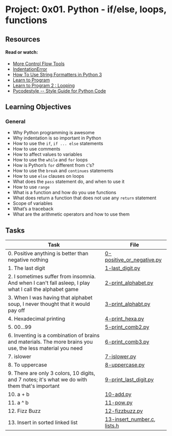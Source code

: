 # Project: 0x01. Python - if/else, loops, functions

## Resources

#### Read or watch:

* [More Control Flow Tools](https://intranet.alxswe.com/rltoken/jpjs5EnZTpBLLEremJYjPQ)
* [IndentationError](https://intranet.alxswe.com/rltoken/F9n2AE-fpEPzt2PfBMGYAQ)
* [How To Use String Formatters in Python 3](https://intranet.alxswe.com/rltoken/ZdtRIAkFu8dMBT99DcFBNg)
* [Learn to Program](https://intranet.alxswe.com/rltoken/ElQgZYNHrLI7kV_ysEB1hQ)
* [Learn to Program 2 : Looping](https://intranet.alxswe.com/rltoken/ElQgZYNHrLI7kV_ysEB1hQ)
* [Pycodestyle -- Style Guide for Python Code](https://intranet.alxswe.com/rltoken/TuTTnEg_Rwn8U1g3PEsZmA)
## Learning Objectives

### General

* Why Python programming is awesome
* Why indentation is so important in Python
* How to use the <code>if</code>, <code>if ... else</code> statements
* How to use comments
* How to affect values to variables
* How to use the <code>while</code> and <code>for</code> loops
* How is Python’s <code>for</code> different from <code>C</code>‘s?
* How to use the <code>break</code> and <code>continues</code> statements
* How to use <code>else</code> clauses on loops
* What does the <code>pass</code> statement do, and when to use it
* How to use <code>range</code>
* What is a function and how do you use functions
* What does return a function that does not use any <code>return</code> statement
* Scope of variables
* What’s a traceback
* What are the arithmetic operators and how to use them
## Tasks

| Task | File |
| ---- | ---- |
| 0. Positive anything is better than negative nothing | [0-positive_or_negative.py](./0-positive_or_negative.py) |
| 1. The last digit | [1-last_digit.py](./1-last_digit.py) |
| 2. I sometimes suffer from insomnia. And when I can't fall asleep, I play what I call the alphabet game | [2-print_alphabet.py](./2-print_alphabet.py) |
| 3. When I was having that alphabet soup, I never thought that it would pay off | [3-print_alphabt.py](./3-print_alphabt.py) |
| 4. Hexadecimal printing | [4-print_hexa.py](./4-print_hexa.py) |
| 5. 00...99 | [5-print_comb2.py](./5-print_comb2.py) |
| 6. Inventing is a combination of brains and materials. The more brains you use, the less material you need | [6-print_comb3.py](./6-print_comb3.py) |
| 7. islower | [7-islower.py](./7-islower.py) |
| 8. To uppercase | [8-uppercase.py](./8-uppercase.py) |
| 9. There are only 3 colors, 10 digits, and 7 notes; it's what we do with them that's important | [9-print_last_digit.py](./9-print_last_digit.py) |
| 10. a + b | [10-add.py](./10-add.py) |
| 11. a ^ b | [11-pow.py](./11-pow.py) |
| 12. Fizz Buzz | [12-fizzbuzz.py](./12-fizzbuzz.py) |
| 13. Insert in sorted linked list | [13-insert_number.c](./13-insert_number.c), [lists.h](./lists.h) |

